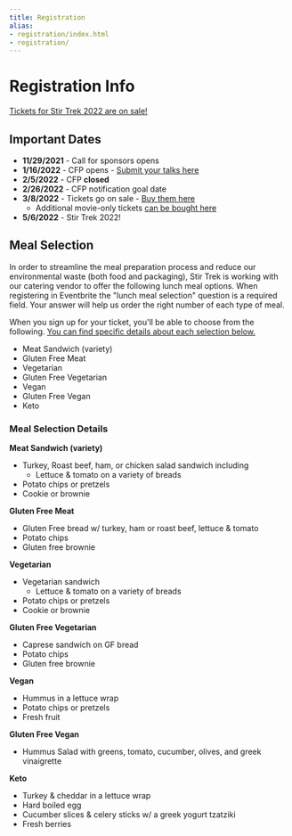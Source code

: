 ```yaml
---
title: Registration
alias:
- registration/index.html
- registration/
---
```


# Registration Info

<div class="icon-hr"></div>

[Tickets for Stir Trek 2022 are on sale!](https://stirtrek2022.eventbrite.com/)

## Important Dates
* **11/29/2021** - Call for sponsors opens
* **1/16/2022** - CFP opens - [Submit your talks here](https://sessionize.com/stir-trek-2022/)
* **2/5/2022**  - CFP **closed**
* **2/26/2022** - CFP notification goal date
* **3/8/2022** - Tickets go on sale - [Buy them here](https://stirtrek2022.eventbrite.com/)
    * Additional movie-only tickets [can be bought here](https://stirtrek2022extramoviepass.eventbrite.com/)
* **5/6/2022** - Stir Trek 2022!

## Meal Selection
<div class="icon-hr"></div>

In order to streamline the meal preparation process and reduce our environmental waste (both food and packaging), Stir Trek is working with our catering vendor to offer the following lunch meal options. When registering in Eventbrite the "lunch meal selection" question is a required field. Your answer will help us order the right number of each type of meal.

When you sign up for your ticket, you'll be able to choose from the following. <a href="#mealDetails">You can find specific details about each selection below.</a>
* Meat Sandwich (variety)
* Gluten Free Meat
* Vegetarian
* Gluten Free Vegetarian
* Vegan
* Gluten Free Vegan
* Keto

<a name="mealDetails"></a>
### Meal Selection Details
<div class="icon-hr"></div>

**Meat Sandwich (variety)**
  - Turkey, Roast beef, ham, or chicken salad sandwich including 
    - Lettuce & tomato on a variety of breads
  - Potato chips or pretzels
  - Cookie or brownie

**Gluten Free Meat**
  - Gluten Free bread w/ turkey, ham or roast beef, lettuce & tomato
  - Potato chips
  - Gluten free brownie

**Vegetarian**
  - Vegetarian sandwich
    - Lettuce & tomato on a variety of breads
  - Potato chips or pretzels
  - Cookie or brownie

**Gluten Free Vegetarian**
  - Caprese sandwich on GF bread
  - Potato chips
  - Gluten free brownie

**Vegan**
  - Hummus in a lettuce wrap
  - Potato chips or pretzels
  - Fresh fruit

**Gluten Free Vegan**
  - Hummus Salad with greens, tomato, cucumber, olives, and greek vinaigrette

**Keto**
  - Turkey & cheddar in a lettuce wrap
  - Hard boiled egg
  - Cucumber slices & celery sticks w/ a greek yogurt tzatziki
  - Fresh berries